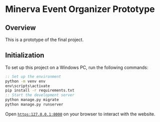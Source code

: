 # Minerva Event Organizer Prototype

## Overview

This is a prototype of the final project.


## Initialization

To set up this project on a Windows PC, run the following commands:

```cmd
:: Set up the environment
python -m venv env
env\scripts\activate
pip install -r requirements.txt
:: Start the development server
python manage.py migrate
python manage.py runserver

```
Open [`https:127.0.0.1:8000`](https:127.0.0.1:8000) on your browser to interact with the website. 